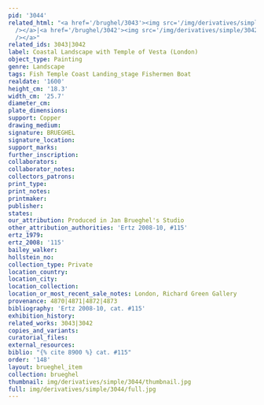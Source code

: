 ```yaml
---
pid: '3044'
related_html: "<a href='/brughel/3043'><img src='/img/derivatives/simple/3043/thumbnail.jpg'
  /></a>|<a href='/brughel/3042'><img src='/img/derivatives/simple/3042/thumbnail.jpg'
  /></a>"
related_ids: 3043|3042
label: Coastal Landscape with Temple of Vesta (London)
object_type: Painting
genre: Landscape
tags: Fish Temple Coast Landing_stage Fishermen Boat
realdate: '1600'
height_cm: '18.3'
width_cm: '25.7'
diameter_cm: 
plate_dimensions: 
support: Copper
drawing_medium: 
signature: BRUEGHEL
signature_location: 
support_marks: 
further_inscription: 
collaborators: 
collaborator_notes: 
collectors_patrons: 
print_type: 
print_notes: 
printmaker: 
publisher: 
states: 
our_attribution: Produced in Jan Brueghel's Studio
other_attribution_authorities: 'Ertz 2008-10, #115'
ertz_1979: 
ertz_2008: '115'
bailey_walker: 
hollstein_no: 
collection_type: Private
location_country: 
location_city: 
location_collection: 
location_or_most_recent_sale_notes: London, Richard Green Gallery
provenance: 4870|4871|4872|4873
bibliography: 'Ertz 2008-10, cat. #115'
exhibition_history: 
related_works: 3043|3042
copies_and_variants: 
curatorial_files: 
external_resources: 
biblio: "{% cite 8900 %} cat. #115"
order: '148'
layout: brueghel_item
collection: brueghel
thumbnail: img/derivatives/simple/3044/thumbnail.jpg
full: img/derivatives/simple/3044/full.jpg
---
```

